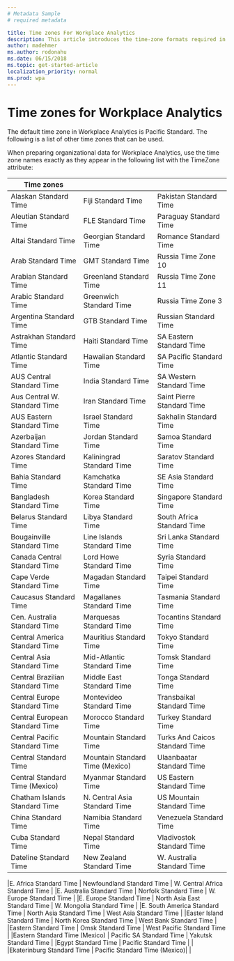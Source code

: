 ```yaml
---
# Metadata Sample
# required metadata

title: Time zones For Workplace Analytics
description: This article introduces the time-zone formats required in Workplace Analytics.
author: madehmer
ms.author: rodonahu
ms.date: 06/15/2018
ms.topic: get-started-article
localization_priority: normal 
ms.prod: wpa
---
```


# Time zones for Workplace Analytics
The default time zone in Workplace Analytics is Pacific Standard. The following is a list of other time zones that can be used.

When preparing organizational data for Workplace Analytics, use the time zone names exactly as they appear in the following list with the TimeZone attribute:

| Time zones  |   |   |
|---|---|---|					
|Alaskan Standard Time	|	Fiji Standard Time	|	Pakistan Standard Time	|
|Aleutian Standard Time	|	FLE Standard Time	|	Paraguay Standard Time	|
|Altai Standard Time	|	Georgian Standard Time	|	Romance Standard Time	|
|Arab Standard Time	|	GMT Standard Time	|	Russia Time Zone 10	|
|Arabian Standard Time	|	Greenland Standard Time	|	Russia Time Zone 11	|
|Arabic Standard Time	|	Greenwich Standard Time	|	Russia Time Zone 3	|
|Argentina Standard Time	|	GTB Standard Time	|	Russian Standard Time	|
|Astrakhan Standard Time	|	Haiti Standard Time	|	SA Eastern Standard Time |
|Atlantic Standard Time	|	Hawaiian Standard Time	|	SA Pacific Standard Time	|
|AUS Central Standard Time|	India Standard Time	|	SA Western Standard Time	|
|Aus Central W. Standard Time|	Iran Standard Time	|	Saint Pierre Standard Time	|
|AUS Eastern Standard Time|	Israel Standard Time	|	Sakhalin Standard Time	|
|Azerbaijan Standard Time |	Jordan Standard Time	|	Samoa Standard Time	|
|Azores Standard Time   |Kaliningrad Standard Time	|	Saratov Standard Time	|
|Bahia Standard Time	|Kamchatka Standard Time	|	SE Asia Standard Time	|
|Bangladesh Standard Time |Korea Standard Time	|	Singapore Standard Time	|
|Belarus Standard Time	|	Libya Standard Time	|	South Africa Standard Time	|
|Bougainville Standard Time	|	Line Islands Standard Time	|	Sri Lanka Standard Time	|
|Canada Central Standard Time	|	Lord Howe Standard Time	|	Syria Standard Time	|
|Cape Verde Standard Time	|	Magadan Standard Time	|	Taipei Standard Time	|
|Caucasus Standard Time	|	Magallanes Standard Time	|	Tasmania Standard Time	|
|Cen. Australia Standard Time	|	Marquesas Standard Time	|	Tocantins Standard Time	|
|Central America Standard Time	|	Mauritius Standard Time	|	Tokyo Standard Time	|
|Central Asia Standard Time	|	Mid-Atlantic Standard Time	|	Tomsk Standard Time	|
|Central Brazilian Standard Time	|	Middle East Standard Time	|	Tonga Standard Time	|
|Central Europe Standard Time	|	Montevideo Standard Time	|	Transbaikal Standard Time	|
|Central European Standard Time	|	Morocco Standard Time	|	Turkey Standard Time	|
|Central Pacific Standard Time	|	Mountain Standard Time	|	Turks And Caicos Standard Time	|
|Central Standard Time	|	Mountain Standard Time (Mexico)	|	Ulaanbaatar Standard Time	|
|Central Standard Time (Mexico)	|	Myanmar Standard Time	|	US Eastern Standard Time	|
|Chatham Islands Standard Time	|	N. Central Asia Standard Time	|	US Mountain Standard Time	|
|China Standard Time	|	Namibia Standard Time	|	Venezuela Standard Time	|
|Cuba Standard Time	|	Nepal Standard Time	|	Vladivostok Standard Time	|
|Dateline Standard Time	|	New Zealand Standard Time	|	W. Australia Standard Time	|







|E. Africa Standard Time	|	Newfoundland Standard Time	|	W. Central Africa Standard Time	|
|E. Australia Standard Time	|	Norfolk Standard Time	|	W. Europe Standard Time	|
|E. Europe Standard Time	|	North Asia East Standard Time	|	W. Mongolia Standard Time	|
|E. South America Standard Time	|	North Asia Standard Time	|	West Asia Standard Time	|
|Easter Island Standard Time	|	North Korea Standard Time	|	West Bank Standard Time	|
|Eastern Standard Time	|	Omsk Standard Time	|	West Pacific Standard Time	|
|Eastern Standard Time (Mexico)	|	Pacific SA Standard Time	|	Yakutsk Standard Time	|
|Egypt Standard Time	|	Pacific Standard Time	|	|
|Ekaterinburg Standard Time	|	Pacific Standard Time (Mexico)|     |